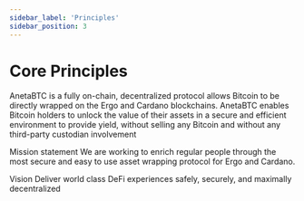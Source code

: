 ```yaml
---
sidebar_label: 'Principles'
sidebar_position: 3
---
```


# Core Principles

AnetaBTC is a fully on-chain, decentralized protocol 
allows Bitcoin to be directly wrapped on the Ergo and Cardano blockchains. 
AnetaBTC enables Bitcoin holders to unlock the value of their assets in a secure and efficient environment to provide yield, 
without selling any Bitcoin and without any third-party custodian involvement

Mission statement
We are working to enrich regular people through the most secure and easy to use asset wrapping protocol for Ergo and Cardano.

Vision
Deliver world class DeFi experiences safely, securely, and maximally decentralized